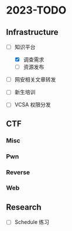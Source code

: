 # 2023-TODO

## Infrastructure

- [ ] 知识平台
  - [X] 调查需求
  - [ ] 资源发布
  
- [ ] 网安相关文章转发
- [ ] 新生培训
- [ ] VCSA 权限分发


## CTF

### Misc

### Pwn

### Reverse

### Web

## Research

- [ ] Schedule 练习
